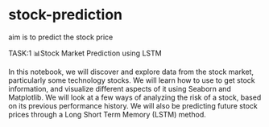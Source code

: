 # stock-prediction
aim is to predict the stock price

TASK:1 📊Stock Market Prediction using LSTM

In this notebook, we will discover and explore data from the stock market, particularly some technology stocks. We will learn how to use to get stock information, and visualize different aspects of it using Seaborn and Matplotlib. We will look at a few ways of analyzing the risk of a stock, based on its previous performance history. We will also be predicting future stock prices through a Long Short Term Memory (LSTM) method.
